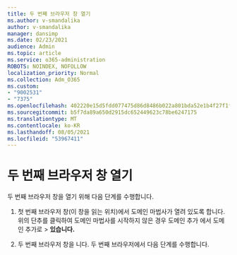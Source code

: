 ```yaml
---
title: 두 번째 브라우저 창 열기
ms.author: v-smandalika
author: v-smandalika
manager: dansimp
ms.date: 02/23/2021
audience: Admin
ms.topic: article
ms.service: o365-administration
ROBOTS: NOINDEX, NOFOLLOW
localization_priority: Normal
ms.collection: Adm_O365
ms.custom:
- "9002531"
- "7375"
ms.openlocfilehash: 402220e15d5fdd077475d86d8486b022a801bda52e1b4f27f1fa385f31316f39
ms.sourcegitcommit: b5f7da89a650d2915dc652449623c78be6247175
ms.translationtype: MT
ms.contentlocale: ko-KR
ms.lasthandoff: 08/05/2021
ms.locfileid: "53967411"
---
```

# <a name="open-a-second-browser-window"></a>두 번째 브라우저 창 열기

두 번째 브라우저 창을 열기 위해 다음 단계를 수행합니다.

1. 첫 번째 브라우저 창(이 창을 읽는 위치)에서 도메인 마법사가 열려 있도록 합니다. 위의 단추를 클릭하여 도메인 마법사를 시작하지 않은 경우 도메인 추가 에서 도메인 추가로 > **있습니다.**

2. 두 번째 브라우저 창을 니다. 두 번째 브라우저에서 다음 단계를 수행합니다.

